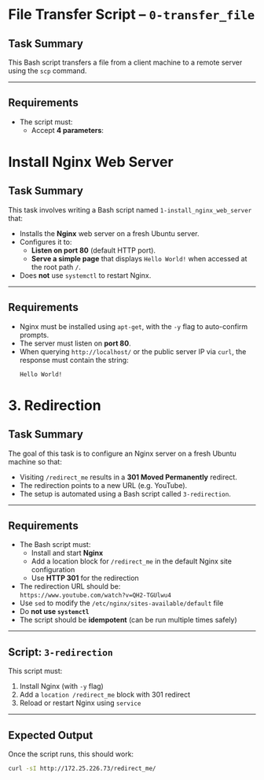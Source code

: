# File Transfer Script – `0-transfer_file`

##  Task Summary

This Bash script transfers a file from a client machine to a remote server using the `scp` command.

---

## Requirements

- The script must:
  - Accept **4 parameters**:


# Install Nginx Web Server

## Task Summary

This task involves writing a Bash script named `1-install_nginx_web_server` that:

- Installs the **Nginx** web server on a fresh Ubuntu server.
- Configures it to:
  - **Listen on port 80** (default HTTP port).
  - **Serve a simple page** that displays `Hello World!` when accessed at the root path `/`.
- Does **not** use `systemctl` to restart Nginx.

---

## Requirements

- Nginx must be installed using `apt-get`, with the `-y` flag to auto-confirm prompts.
- The server must listen on **port 80**.
- When querying `http://localhost/` or the public server IP via `curl`, the response must contain the string:
  ```text
  Hello World!

# 3. Redirection

## Task Summary

The goal of this task is to configure an Nginx server on a fresh Ubuntu machine so that:

- Visiting `/redirect_me` results in a **301 Moved Permanently** redirect.
- The redirection points to a new URL (e.g. YouTube).
- The setup is automated using a Bash script called `3-redirection`.

---

## Requirements

- The Bash script must:
  - Install and start **Nginx**
  - Add a location block for `/redirect_me` in the default Nginx site configuration
  - Use **HTTP 301** for the redirection
- The redirection URL should be:  
  `https://www.youtube.com/watch?v=QH2-TGUlwu4`
- Use `sed` to modify the `/etc/nginx/sites-available/default` file
- Do **not use `systemctl`**
- The script should be **idempotent** (can be run multiple times safely)

---

## Script: `3-redirection`

This script must:
1. Install Nginx (with `-y` flag)
2. Add a `location /redirect_me` block with 301 redirect
3. Reload or restart Nginx using `service`

---

## Expected Output

Once the script runs, this should work:

```bash
curl -sI http://172.25.226.73/redirect_me/

